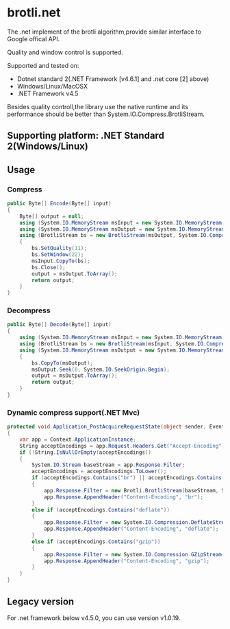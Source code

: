 # brotli.net
The .net implement of the brotli algorithm,provide similar interface to Google offical API.

Quality and window control is supported.

Supported and tested on:
- Dotnet standard 2(.NET Framework [v4.6.1] and .net core [2] above)
- Windows/Linux/MacOSX
- .NET Framework v4.5

Besides quality controll,the library use the native runtime and its performance should be better than System.IO.Compress.BrotliStream.
## Supporting platform: .NET Standard 2(Windows/Linux)

## Usage
### Compress

```C#
public Byte[] Encode(Byte[] input)
{
    Byte[] output = null;
    using (System.IO.MemoryStream msInput = new System.IO.MemoryStream(input))
    using (System.IO.MemoryStream msOutput = new System.IO.MemoryStream())
    using (BrotliStream bs = new BrotliStream(msOutput, System.IO.Compression.CompressionMode.Compress))
    {
        bs.SetQuality(11);
        bs.SetWindow(22);
        msInput.CopyTo(bs);
        bs.Close();
        output = msOutput.ToArray();
        return output;
    }
}
```       

### Decompress

```C#
public Byte[] Decode(Byte[] input)
{
    using (System.IO.MemoryStream msInput = new System.IO.MemoryStream(input))
    using (BrotliStream bs = new BrotliStream(msInput, System.IO.Compression.CompressionMode.Decompress))
    using (System.IO.MemoryStream msOutput = new System.IO.MemoryStream())
    {
        bs.CopyTo(msOutput);
        msOutput.Seek(0, System.IO.SeekOrigin.Begin);
        output = msOutput.ToArray();
        return output;
    }
}
```

### Dynamic compress support(.NET Mvc)

```C#
protected void Application_PostAcquireRequestState(object sender, EventArgs e)
{
    var app = Context.ApplicationInstance;
    String acceptEncodings = app.Request.Headers.Get("Accept-Encoding");
    if (!String.IsNullOrEmpty(acceptEncodings))
    {
        System.IO.Stream baseStream = app.Response.Filter;
        acceptEncodings = acceptEncodings.ToLower();
        if (acceptEncodings.Contains("br") || acceptEncodings.Contains("brotli"))
        {
            app.Response.Filter = new Brotli.BrotliStream(baseStream, System.IO.Compression.CompressionMode.Compress);
            app.Response.AppendHeader("Content-Encoding", "br");
        }
        else if (acceptEncodings.Contains("deflate"))
        {
            app.Response.Filter = new System.IO.Compression.DeflateStream(baseStream, System.IO.Compression.CompressionMode.Compress);
            app.Response.AppendHeader("Content-Encoding", "deflate");
        }
        else if (acceptEncodings.Contains("gzip"))
        {
            app.Response.Filter = new System.IO.Compression.GZipStream(baseStream, System.IO.Compression.CompressionMode.Compress);
            app.Response.AppendHeader("Content-Encoding", "gzip");
        }
    }
}      	
```

## Legacy version
For .net framework below v4.5.0, you can use version v1.0.19.